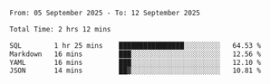 <!--START_SECTION:waka-->

```txt
From: 05 September 2025 - To: 12 September 2025

Total Time: 2 hrs 12 mins

SQL        1 hr 25 mins    ████████████████░░░░░░░░░   64.53 %
Markdown   16 mins         ███░░░░░░░░░░░░░░░░░░░░░░   12.56 %
YAML       16 mins         ███░░░░░░░░░░░░░░░░░░░░░░   12.10 %
JSON       14 mins         ██▓░░░░░░░░░░░░░░░░░░░░░░   10.81 %
```

<!--END_SECTION:waka-->
